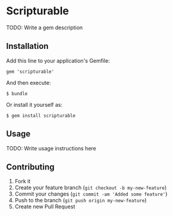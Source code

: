 # Scripturable

TODO: Write a gem description

## Installation

Add this line to your application's Gemfile:

    gem 'scripturable'

And then execute:

    $ bundle

Or install it yourself as:

    $ gem install scripturable

## Usage

TODO: Write usage instructions here

## Contributing

1. Fork it
2. Create your feature branch (`git checkout -b my-new-feature`)
3. Commit your changes (`git commit -am 'Added some feature'`)
4. Push to the branch (`git push origin my-new-feature`)
5. Create new Pull Request
